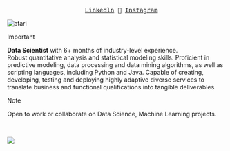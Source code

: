<p align="center">
  <samp>
    <a href="https://www.linkedin.com/in/swapnil-narwade-6373b4193/">Linkedln</a>
    <a> 🚀 </a>
    <a href="https://www.instagram.com/1.swapnil/">Instagram</a>
  </samp> 
</p>

![atari](https://user-images.githubusercontent.com/70382532/138322189-2db8df52-9dcb-40a0-88a8-c365466bd33d.gif)


> [!IMPORTANT]  
> __Data Scientist__ with 6+ months of industry-level experience.<br>
> Robust quantitative analysis and statistical modeling skills. Proficient in predictive modeling, data processing and data mining algorithms, as well as scripting languages, including Python and Java.
> Capable of creating, developing, testing and deploying highly adaptive diverse services to translate business and functional qualifications into tangible deliverables.

> [!NOTE]
> Open to work or collaborate on Data Science, Machine Learning projects.

<br>

![](https://komarev.com/ghpvc/?username=Now-Tiger&color=ff69b4)
